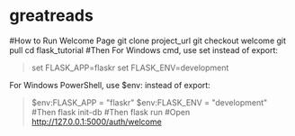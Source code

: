 # greatreads
#How to Run Welcome Page
git clone project_url
git checkout welcome
git pull
cd flask_tutorial
#Then
For Windows cmd, use set instead of export:
> set FLASK_APP=flaskr
> set FLASK_ENV=development

For Windows PowerShell, use $env: instead of export:
> $env:FLASK_APP = "flaskr"
> $env:FLASK_ENV = "development"
#Then
flask init-db
#Then
flask run
#Open
http://127.0.0.1:5000/auth/welcome